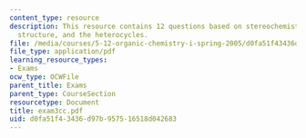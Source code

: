 ```yaml
---
content_type: resource
description: This resource contains 12 questions based on stereochemistry, drawing
  structure, and the heterocycles.
file: /media/courses/5-12-organic-chemistry-i-spring-2005/d0fa51f43436d97b957516518d042683_exam3cc.pdf
file_type: application/pdf
learning_resource_types:
- Exams
ocw_type: OCWFile
parent_title: Exams
parent_type: CourseSection
resourcetype: Document
title: exam3cc.pdf
uid: d0fa51f4-3436-d97b-9575-16518d042683
---
```

